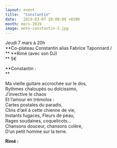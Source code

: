 ```yaml
---
layout: event
title:  "Constantin"
date:   2019-03-07 20:00:00 +0200
month: mars-2019
image: moto-constantin-2.jpg
---
```




Jeudi 7 mars à 20h  
**Co-plateau Constantin alias Fabrice Taponnard /  
** **Rimé (avec son DJ)  
** 5€



**Constantin :  
** 

Ma vieille guitare accrochée sur le dos,  
Rythmes chaloupés ou dolcissimo,  
J’invective le chaos  
Et l’amour en trémolos :  
Cartes postales du paradis,  
Clins d’œil à cette chienne de vie,  
Instants fugaces, Fleurs de peau,  
Rages soudaines, coquelicots...  
Chansons douceur, chansons colère,  
D’un petit homme sur la terre.

**Rimé :**